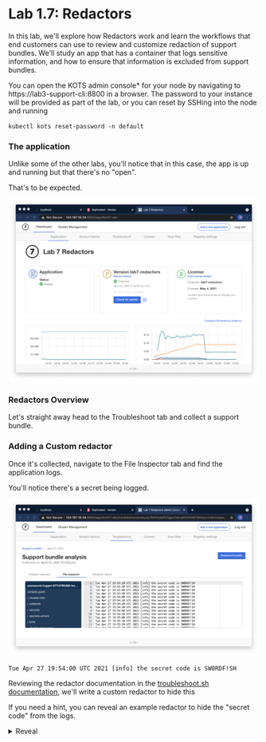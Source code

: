 Lab 1.7: Redactors
=========================================

In this lab, we'll explore how Redactors work and learn the workflows that end customers can use to review and customize redaction of support bundles.
We'll study an app that has a container that logs sensitive information, and how to ensure that information is excluded from support bundles.

You can open the KOTS admin console* for your node by navigating to https://lab3-support-cli:8800 in a browser. The password to your instance will be provided as part of the lab, or you can reset by SSHing into the node and running

```shell
kubectl kots reset-password -n default
```

 
### The application

Unlike some of the other labs, you'll notice that in this case, the app is up and running but that there's no "open". 

That's to be expected.

![app-ready](./img/app-ready.png)


### Redactors Overview

Let's straight away head to the Troubleshoot tab and collect a support bundle.

### Adding a Custom redactor

Once it's collected, navigate to the File Inspector tab and find the application logs.

You'll notice there's a secret being logged.

![logging-password](./img/logging-password.png)

```shell
Tue Apr 27 19:54:00 UTC 2021 [info] the secret code is SW0RDF!SH

```

Reviewing the redactor documentation in the [troubleshoot.sh documentation](https://troubleshoot.sh/docs/redact/redactors/), we'll write a custom redactor to hide this 


If you need a hint, you can reveal an example redactor to hide the "secret code" from the logs.

<details>
    <summary>Reveal</summary>

```yaml
TO DO -- a Redactor
```
</details>